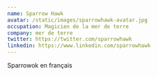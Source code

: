```yaml
---
name: Sparrow Hawk
avatar: /static/images/sparrowhawk-avatar.jpg
occupation: Magicien de la mer de terre
company: mer de terre
twitter: https://twitter.com/sparrowhawk
linkedin: https://www.linkedin.com/sparrowhawk
---
```


Sparrowok en français
